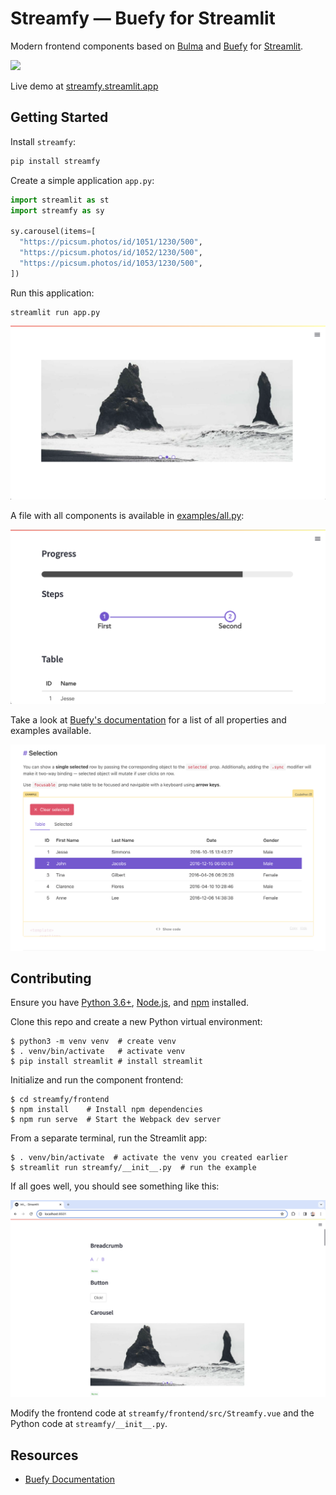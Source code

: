 # Streamfy — Buefy for Streamlit

Modern frontend components based on [Bulma](https://bulma.io/) and [Buefy](https://buefy.org/) for [Streamlit](https://streamlit.io/).

[![](images/streamfy.gif)](https://streamfy.streamlit.app/)

Live demo at [streamfy.streamlit.app](https://streamfy.streamlit.app/)

## Getting Started

Install `streamfy`:

```bash
pip install streamfy
```

Create a simple application `app.py`:

```py
import streamlit as st
import streamfy as sy

sy.carousel(items=[
  "https://picsum.photos/id/1051/1230/500",
  "https://picsum.photos/id/1052/1230/500",
  "https://picsum.photos/id/1053/1230/500",
])
```

Run this application:

```
streamlit run app.py
```

![](images/carousel.png)

A file with all components is available in [examples/all.py](examples/app.py):

![](images/components.png)

Take a look at [Buefy's documentation](https://buefy.org/documentation) for a list of all properties and examples available.

[![](images/buefy.png)](https://buefy.org/documentation)

## Contributing

Ensure you have [Python 3.6+](https://www.python.org/downloads/), [Node.js](https://nodejs.org), and [npm](https://docs.npmjs.com/downloading-and-installing-node-js-and-npm) installed.

Clone this repo and create a new Python virtual environment:

```
$ python3 -m venv venv  # create venv
$ . venv/bin/activate   # activate venv
$ pip install streamlit # install streamlit
```

Initialize and run the component frontend:

```
$ cd streamfy/frontend
$ npm install    # Install npm dependencies
$ npm run serve  # Start the Webpack dev server
```

From a separate terminal, run the Streamlit app:

```
$ . venv/bin/activate  # activate the venv you created earlier
$ streamlit run streamfy/__init__.py  # run the example
```

If all goes well, you should see something like this:

![](images/development.png)

Modify the frontend code at `streamfy/frontend/src/Streamfy.vue` and the Python code at `streamfy/__init__.py`.

## Resources

- [Buefy Documentation](https://buefy.org/documentation/steps)
